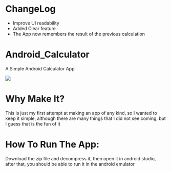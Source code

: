 # ChangeLog
- Improve UI readability
- Added Clear feature
- The App now remembers the result of the previous calculation

# Android_Calculator
A Simple Android Calculator App


![](https://i.imgur.com/LpyhCIp.png)

# Why Make It?
This is just my first attempt at making an app of any kind, so I wanted to keep it simple, although there are many things that I did not see coming, but I guess that is the fun of it


# How To Run The App:
Download the zip file and decompress it, then open it in android studio, after that, you should be able to run it in the android emulator
